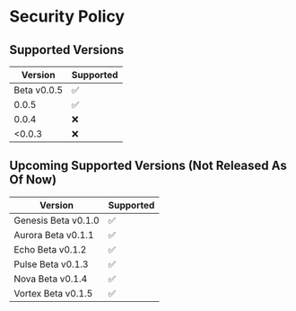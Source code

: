 # Security Policy

## Supported Versions

| Version      | Supported          |
| ------------ | ------------------ |
| Beta v0.0.5  | :white_check_mark: |
| 0.0.5        | :white_check_mark: |
| 0.0.4        | :x:                |
| <0.0.3       | :x:                |


## Upcoming Supported Versions (Not Released As Of Now)

| Version                | Supported          |
| ---------------------- | ------------------ |
| Genesis Beta v0.1.0    | :white_check_mark: |
| Aurora  Beta v0.1.1    | :white_check_mark: |
| Echo    Beta v0.1.2    | :white_check_mark: |
| Pulse   Beta v0.1.3    | :white_check_mark: |
| Nova    Beta v0.1.4    | :white_check_mark: |
| Vortex  Beta v0.1.5    | :white_check_mark: |
